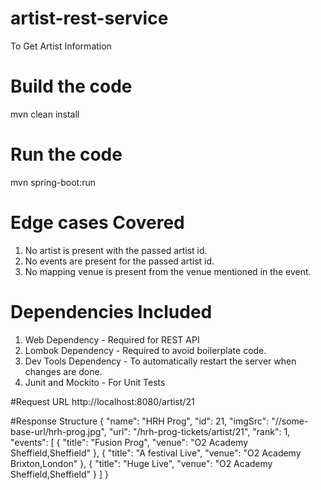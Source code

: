 # artist-rest-service
To Get Artist Information

# Build the code
mvn clean install

# Run the code
mvn spring-boot:run

# Edge cases Covered
1. No artist is present with the passed artist id.
2. No events are present for the passed artist id.
3. No mapping venue is present from the venue mentioned in the event.

# Dependencies Included
1. Web Dependency - Required for REST API
2. Lombok Dependency - Required to avoid boilerplate code.
3. Dev Tools Dependency - To automatically restart the server when changes are done.
4. Junit and Mockito - For Unit Tests

#Request URL
http://localhost:8080/artist/21

#Response Structure
{
    "name": "HRH Prog",
    "id": 21,
    "imgSrc": "//some-base-url/hrh-prog.jpg",
    "url": "/hrh-prog-tickets/artist/21",
    "rank": 1,
    "events": [
        {
            "title": "Fusion Prog",
            "venue": "O2 Academy Sheffield,Sheffield"
        },
        {
            "title": "A festival Live",
            "venue": "O2 Academy Brixton,London"
        },
        {
            "title": "Huge Live",
            "venue": "O2 Academy Sheffield,Sheffield"
        }
    ]
}